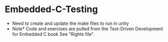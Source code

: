 # Embedded-C-Testing
- Need to create and update the make files to run in unity
- Note* Code and exercises are pulled from the Test-Driven Development for Embedded C book
See "Rights file".